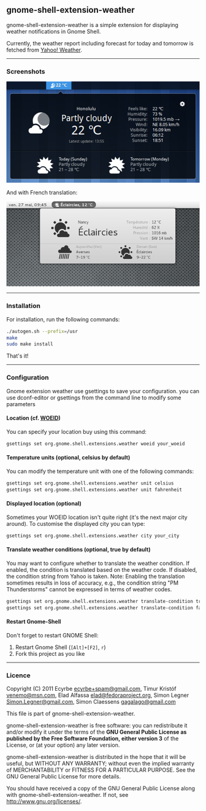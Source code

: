 ## gnome-shell-extension-weather

gnome-shell-extension-weather is a simple extension for displaying weather notifications in Gnome Shell.

Currently, the weather report including forecast for today and tomorrow is fetched from [Yahoo! Weather](http://weather.yahoo.com/).

----

### Screenshots

![Screenshot](https://github.com/simon04/gnome-shell-extension-weather/raw/master/data/screenshot.png)

And with French translation:  

![Screenshot](https://github.com/simon04/gnome-shell-extension-weather/raw/master/data/screenshot2.png)

----

### Installation

For installation, run the following commands:

```bash
./autogen.sh --prefix=/usr
make
sudo make install
```
  
That's it!

----

### Configuration

Gnome extension weather use gsettings to save your configuration. you can use dconf-editor or gsettings from the command line to modify some parameters

#### Location (cf. [WOEID](http://developer.yahoo.com/geo/geoplanet/guide/concepts.html))

You can specify your location buy using this command:

```bash
gsettings set org.gnome.shell.extensions.weather woeid your_woeid
```

#### Temperature units (optional, celsius by default)

You can modify the temperature unit with one of the following commands:

```bash
gsettings set org.gnome.shell.extensions.weather unit celsius
gsettings set org.gnome.shell.extensions.weather unit fahrenheit
```

#### Displayed location (optional)

Sometimes your WOEID location isn't quite right (it's the next major city around). To customise the displayed city you can type:

```bash
gsettings set org.gnome.shell.extensions.weather city your_city
```

#### Translate weather conditions (optional, true by default)

You may want to configure whether to translate the weather condition. If enabled, the condition is translated based on the weather code. If disabled, the condition string from Yahoo is taken. Note: Enabling the translation sometimes results in loss of accuracy, e.g., the condition string "PM Thunderstorms" cannot be expressed in terms of weather codes.

```bash
gsettings set org.gnome.shell.extensions.weather translate-condition true
gsettings set org.gnome.shell.extensions.weather translate-condition false
```

#### Restart Gnome-Shell

Don't forget to restart GNOME Shell:

1. Restart Gnome Shell (`[Alt]+[F2]`, `r`)
2. Fork this project as you like

----

### Licence

Copyright (C) 2011
Ecyrbe <ecyrbe+spam@gmail.com>,
Timur Kristóf <venemo@msn.com>,
Elad Alfassa <elad@fedoraproject.org>,
Simon Legner <Simon.Legner@gmail.com>,
Simon Claessens <gagalago@gmail.com>

This file is part of gnome-shell-extension-weather.

gnome-shell-extension-weather is free software: you can redistribute it and/or modify it under the terms of the **GNU General Public License as published by the Free Software Foundation, either version 3** of the License, or (at your option) any later version.

gnome-shell-extension-weather is distributed in the hope that it will be useful, but WITHOUT ANY WARRANTY; without even the implied warranty of MERCHANTABILITY or FITNESS FOR A PARTICULAR PURPOSE.  See the GNU General Public License for more details.

You should have received a copy of the GNU General Public License along with gnome-shell-extension-weather.  If not, see <http://www.gnu.org/licenses/>.

